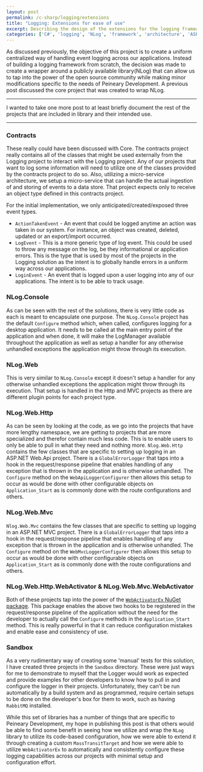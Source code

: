 ```yaml
---
layout: post
permalink: /c-sharp/logging/extensions
title: "Logging: Extensions for ease of use"
excerpt: Describing the design of the extensions for the logging framework.
categories: ['C#', 'logging', 'NLog', 'framework', 'architecture', 'ASP.NET', 'ASP.NET MVC', 'ASP.NET WebApi 2', 'WebActivator']
---
```


As discussed previously, the objective of this project is to create a uniform centralized way of handling event logging across our applications. Instead of building a logging framework from scratch, the decision was made to create a wrapper around a publicly available library(NLog) that can allow us to tap into the power of the open source community while making minor modifications specific to the needs of Peineary Development. A previous post discussed the core project that was created to wrap NLog.

---
I wanted to take one more post to at least briefly document the rest of the projects that are included in library and their intended use.

---

### Contracts
These really could have been discussed with Core. The contracts project really contains all of the classes that might be used externally from the Logging project to interact with the Logging project. Any of our projects that want to log some information will need to utilize one of the classes provided by the contracts project to do so. Also, utilizing a micro-service architecture, we setup a micro-service that can handle the actual ingestion of and storing of events to a data store. That project expects only to receive an object type defined in this contracts project.

For the initial implementation, we only anticipated/created/exposed three event types. 

* `ActionTakenEvent` - An event that could be logged anytime an action was taken in our system. For instance, an object was created, deleted, updated or an export/import occurred.
* `LogEvent` - This is a more generic type of log event. This could be used to throw any message on the log, be they informational or application errors. This is the type that is used by most of the projects in the Logging solution as the intent is to globally handle errors in a uniform way across our applications.
* `LoginEvent` - An event that is logged upon a user logging into any of our applications. The intent is to be able to track usage.

### NLog.Console
As can be seen with the rest of the solutions, there is very little code as each is meant to encapsulate one purpose. The `NLog.Console` project has the default `Configure` method which, when called, configures logging for a desktop application. It needs to be called at the main entry point of the application and when done, it will make the LogManager available throughout the application as well as setup a handler for any otherwise unhandled exceptions the application might throw through its execution.

### NLog.Web
This is very similar to `NLog.Console` except it doesn't setup a handler for any otherwise unhandled exceptions the application might throw through its execution. That setup is handled in the Http and MVC projects as there are different plugin points for each project type.

### NLog.Web.Http
As can be seen by looking at the code, as we go into the projects that have more lengthy namespace, we are getting to projects that are more specialized and therefor contain much less code. This is to enable users to only be able to pull in what they need and nothing more. `Nlog.Web.Http` contains the few classes that are specific to setting up logging in an ASP.NET Web.Api project. There is a `GlobalErrorLogger` that taps into a hook in the request/response pipeline that enables handling of any exception that is thrown in the application and is otherwise unhandled. The `Configure` method on the `WebApiLoggerConfigurer` then allows this setup to occur as would be done with other configurable objects on `Application_Start` as is commonly done with the route configurations and others.

### NLog.Web.Mvc
`Nlog.Web.Mvc` contains the few classes that are specific to setting up logging in an ASP.NET MVC project. There is a `GlobalErrorLogger` that taps into a hook in the request/response pipeline that enables handling of any exception that is thrown in the application and is otherwise unhandled. The `Configure` method on the `WebMvcLoggerConfigurer` then allows this setup to occur as would be done with other configurable objects on `Application_Start` as is commonly done with the route configurations and others.

### NLog.Web.Http.WebActivator & NLog.Web.Mvc.WebActivator
Both of these projects tap into the power of the [`WebActivatorEx` NuGet package](https://github.com/davidebbo/WebActivator). This package enables the above two hooks to be registered in the request/response pipeline of the application without the need for the developer to actually call the `Configure` methods in the `Application_Start` method. This is really powerful in that it can reduce configuration mistakes and enable ease and consistency of use.

### Sandbox
As a very rudimentary way of creating some 'manual' tests for this solution, I have created three projects in the `Sandbox` directory. These were just ways for me to demonstrate to myself that the Logger would work as expected and provide examples for other developers to know how to pull in and configure the logger in their projects. Unfortunately, they can't be run automatically by a build system and as programmed, require certain setups to be done on the developer's box for them to work, such as having `RabbitMQ` installed.

While this set of libraries has a number of things that are specific to Peineary Development, my hope in publishing this post is that others would be able to find some benefit in seeing how we utilize and wrap the `NLog` library to utilize its code-based configuration, how we were able to extend it through creating a custom `MassTransitTarget` and how we were able to utilize `WebActivatorEx` to automatically and consistently configure these logging capabilities across our projects with minimal setup and configuration effort.
